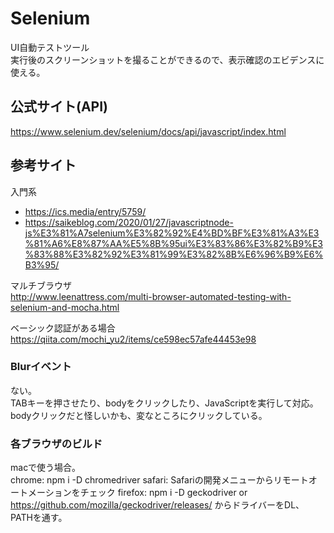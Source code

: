 # Selenium 

UI自動テストツール  
実行後のスクリーンショットを撮ることができるので、表示確認のエビデンスに使える。  

## 公式サイト(API)
https://www.selenium.dev/selenium/docs/api/javascript/index.html  

## 参考サイト 
入門系  
- https://ics.media/entry/5759/  
- https://saikeblog.com/2020/01/27/javascriptnode-js%E3%81%A7selenium%E3%82%92%E4%BD%BF%E3%81%A3%E3%81%A6%E8%87%AA%E5%8B%95ui%E3%83%86%E3%82%B9%E3%83%88%E3%82%92%E3%81%99%E3%82%8B%E6%96%B9%E6%B3%95/  

マルチブラウザ  
http://www.leenattress.com/multi-browser-automated-testing-with-selenium-and-mocha.html  

ベーシック認証がある場合  
https://qiita.com/mochi_yu2/items/ce598ec57afe44453e98  

### Blurイベント
ない。  
TABキーを押させたり、bodyをクリックしたり、JavaScriptを実行して対応。  
bodyクリックだと怪しいかも、変なところにクリックしている。

### 各ブラウザのビルド
macで使う場合。  
chrome: npm i -D chromedriver
safari: Safariの開発メニューからリモートオートメーションをチェック
firefox: npm i -D geckodriver or  https://github.com/mozilla/geckodriver/releases/ からドライバーをDL、PATHを通す。  
